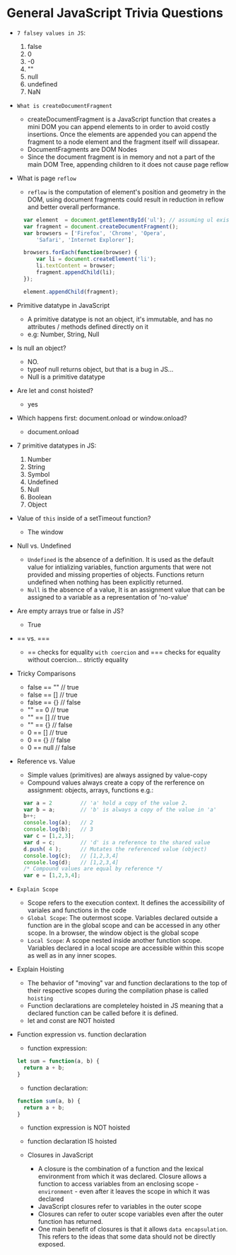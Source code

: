 # General JavaScript Trivia Questions
* `7 falsey values in JS`:  
  1) false
  2) 0
  3) -0
  4) ""
  5) null
  6) undefined
  7) NaN

* `What is createDocumentFragment`
  * createDocumentFragment is a JavaScript function that creates a mini DOM
  you can append elements to in order to avoid costly insertions. Once the elements are appended you can append the fragment to a node element and the fragment itself will dissapear.
  * DocumentFragments are DOM Nodes
  * Since the document fragment is in memory and not a part of the main DOM Tree, appending
  children to it does not cause page reflow

* What is page `reflow`  
  * `reflow` is the computation of element's position and geometry in the DOM, using document fragments could result in reduction in reflow and better overall performance.
  ```js
    var element  = document.getElementById('ul'); // assuming ul exists
    var fragment = document.createDocumentFragment();
    var browsers = ['Firefox', 'Chrome', 'Opera', 
        'Safari', 'Internet Explorer'];

    browsers.forEach(function(browser) {
        var li = document.createElement('li');
        li.textContent = browser;
        fragment.appendChild(li);
    });

    element.appendChild(fragment);
    ```
* Primitive datatype in JavaScript  
  * A primitive datatype is not an object, it's immutable, and has no attributes / methods defined directly on it
  * e.g: Number, String, Null


* Is null an object?
  * NO.
  * typeof null returns object, but that is a bug in JS...
  * Null is a primitive datatype

* Are let and const hoisted?  
  * yes

* Which happens first: document.onload or window.onload?  
  * document.onload

* 7 primitive datatypes in JS:  
  1) Number
  2) String
  3) Symbol
  4) Undefined
  5) Null
  6) Boolean
  7) Object

* Value of `this` inside of a setTimeout function?
  * The window


* Null vs. Undefined
  * `Undefined` is the absence of a definition. It is used as the default value for intializing variables, function arguments that were not provided and missing properties of objects. Functions return undefined when nothing has been explicitly returned.
  * `Null` is the absence of a value, It is an assignment value that can be assigned to a variable as a representation of 'no-value'

* Are empty arrays true or false in JS?
  * True


* == vs. ===
  * == checks for equality `with coercion` and === checks for equality without coercion... strictly equality

* Tricky Comparisons
  * false == ""  // true
  * false == []  // true
  * false == {}  // false
  * "" == 0      // true
  * "" == []     // true
  * "" == {}     // false
  * 0 == []      // true
  * 0 == {}      // false
  * 0 == null    // false

* Reference vs. Value
  * Simple values (primitives) are always assigned by value-copy
  * Compound values always create a copy of the rerference on assignment: objects, arrays, functions
  e.g.:
  ```js
    var a = 2         // 'a' hold a copy of the value 2.
    var b = a;        // 'b' is always a copy of the value in 'a'
    b++;
    console.log(a);   // 2
    console.log(b);   // 3
    var c = [1,2,3];
    var d = c;        // 'd' is a reference to the shared value
    d.push( 4 );      // Mutates the referenced value (object)
    console.log(c);   // [1,2,3,4]
    console.log(d);   // [1,2,3,4]
    /* Compound values are equal by reference */
    var e = [1,2,3,4];
  ```

* `Explain Scope`
  * Scope refers to the execution context. It defines the accessibility of variales and functions in the code
  * `Global Scope`: The outermost scope. Variables declared outside a function are in the global scope and can be accessed in any other scope. In a browser, the window object is the global scope
  * `Local Scope`: A scope nested inside another function scope. Variables declared in a local scope are accessible within this scope as well as in any inner scopes.

* Explain Hoisting
  * The behavior of "moving" var and function declarations to the top of their respective scopes during the compilation phase is called `hoisting`
  * Function declarations are completeley hoisted in JS meaning that a declared function can be called before it is defined.
  * let and const are NOT hoisted

* Function expression vs. function declaration
  * function expression:
  ```js
  let sum = function(a, b) {
    return a + b;
  }
  ```
  * function declaration:
  ```js
  function sum(a, b) {
    return a + b;
  }
  ```
  * function expression is NOT hoisted
  * function declaration IS hoisted

  * Closures in JavaScript
    * A closure is the combination of a function and the lexical environment from which it was declared. Closure allows a function to access variables from an enclosing scope - `environment` - even after it leaves the scope in which it was declared
    * JavaScript closures refer to variables in the outer scope
    * Closures can refer to outer scope variables even after the outer function has returned.
    * One main benefit of closures is that it allows `data encapsulation`. This refers to the ideas that some data should not be directly exposed.
    